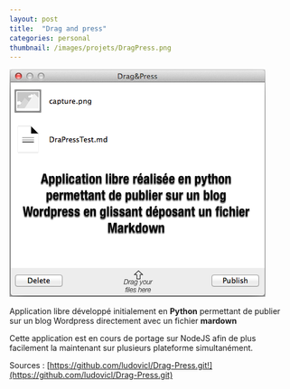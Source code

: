 ```yaml
---
layout: post
title:  "Drag and press"
categories: personal
thumbnail: /images/projets/DragPress.png
---
```



![Drag and Press](/images/projets/DragPress.png)

Application libre développé initialement en **Python** permettant de publier sur un blog Wordpress directement avec un fichier **mardown**

Cette application est en cours de portage sur NodeJS afin de plus facilement la maintenant sur plusieurs plateforme simultanément.


Sources : [https://github.com/ludovicl/Drag-Press.git!](https://github.com/ludovicl/Drag-Press.git)
